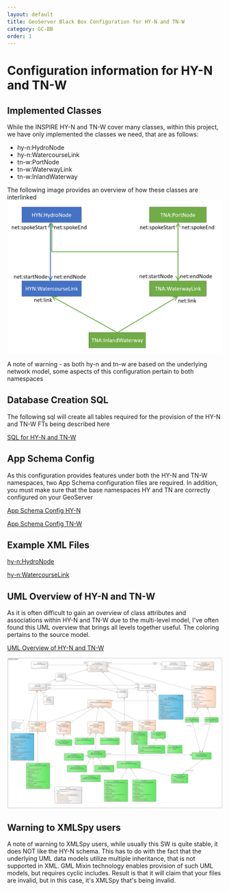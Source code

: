 ```yaml
---
layout: default
title: GeoServer Black Box Configuration for HY-N and TN-W
category: GC-BB
order: 1
---
```


# Configuration information for HY-N and TN-W

## Implemented Classes
While the INSPIRE HY-N and TN-W cover many classes, within this project, we have only implemented the classes we need, that are as follows:
* hy-n:HydroNode
* hy-n:WatercourseLink
* tn-w:PortNode
* tn-w:WaterwayLink
* tn-w:InlandWaterway

The following image provides an overview of how these classes are interlinked
![Implemented Classes and Links HY-N and TN-W](https://raw.githubusercontent.com/DataCoveEU/API4INSPIRE/gh-pages/images/tnw-classes-pidc.png)

A note of warning - as both hy-n and tn-w are based on the underlying network model, some aspects of this configuration pertain to both namespaces

## Database Creation SQL
The following sql will create all tables required for the provision of the HY-N and TN-W FTs being described here

[SQL for HY-N and TN-W](https://raw.githubusercontent.com/DataCoveEU/API4INSPIRE/gh-pages/ogc-api/configs/hy-n.sql)


## App Schema Config

As this configuration provides features under both the HY-N and TN-W namespaces, two App Schema configuration files are required. In addition, you must make sure that the base namespaces HY and TN are correctly configured on your GeoServer

[App Schema Config HY-N](https://raw.githubusercontent.com/DataCoveEU/API4INSPIRE/gh-pages/ogc-api/configs/MappingHYN.xml)

[App Schema Config TN-W](https://raw.githubusercontent.com/DataCoveEU/API4INSPIRE/gh-pages/ogc-api/configs/MappingTNW.xml)

## Example XML Files

[hy-n:HydroNode](https://raw.githubusercontent.com/DataCoveEU/API4INSPIRE/gh-pages/ogc-api/configs/HydroNode.xml)

[hy-n:WatercourseLink](https://raw.githubusercontent.com/DataCoveEU/API4INSPIRE/gh-pages/ogc-api/configs/WatercourseLink.xml)


## UML Overview of HY-N and TN-W

As it is often difficult to gain an overview of class attributes and associations within HY-N and TN-W due to the multi-level model, I've often found this UML overview that brings all levels together useful. The coloring pertains to the source model.

[UML Overview of HY-N and TN-W](https://raw.githubusercontent.com/DataCoveEU/API4INSPIRE/gh-pages/images/Water%20Transport.png)

![UML Overview of HY-N and TN-W](https://raw.githubusercontent.com/DataCoveEU/API4INSPIRE/gh-pages/images/Water%20Transport.png)

## Warning to XMLSpy users
A note of warning to XMLSpy users, while usually this SW is quite stable, it does NOT like the HY-N schema. 
This has to do with the fact that the underlying UML data models utilize multiple inheritance, that is not supported in XML.
GML Mixin technology enables provision of such UML models, but requires cyclic includes.
Result is that it will claim that your files are invalid, but in this case, it's XMLSpy that's being invalid.
